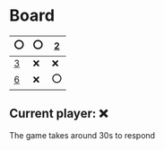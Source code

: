 # Board
|⭕|⭕|[2](https://github.com/vivax3794/github_games/issues/new?title=Update:2)|
|---|---|---|
|[3](https://github.com/vivax3794/github_games/issues/new?title=Update:3)|❌|❌|
|[6](https://github.com/vivax3794/github_games/issues/new?title=Update:6)|❌|⭕|
## Current player: ❌
The game takes around 30s to respond